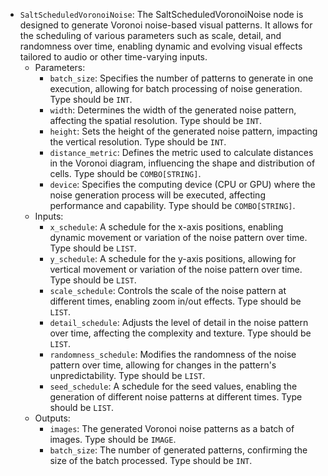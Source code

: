 - `SaltScheduledVoronoiNoise`: The SaltScheduledVoronoiNoise node is designed to generate Voronoi noise-based visual patterns. It allows for the scheduling of various parameters such as scale, detail, and randomness over time, enabling dynamic and evolving visual effects tailored to audio or other time-varying inputs.
    - Parameters:
        - `batch_size`: Specifies the number of patterns to generate in one execution, allowing for batch processing of noise generation. Type should be `INT`.
        - `width`: Determines the width of the generated noise pattern, affecting the spatial resolution. Type should be `INT`.
        - `height`: Sets the height of the generated noise pattern, impacting the vertical resolution. Type should be `INT`.
        - `distance_metric`: Defines the metric used to calculate distances in the Voronoi diagram, influencing the shape and distribution of cells. Type should be `COMBO[STRING]`.
        - `device`: Specifies the computing device (CPU or GPU) where the noise generation process will be executed, affecting performance and capability. Type should be `COMBO[STRING]`.
    - Inputs:
        - `x_schedule`: A schedule for the x-axis positions, enabling dynamic movement or variation of the noise pattern over time. Type should be `LIST`.
        - `y_schedule`: A schedule for the y-axis positions, allowing for vertical movement or variation of the noise pattern over time. Type should be `LIST`.
        - `scale_schedule`: Controls the scale of the noise pattern at different times, enabling zoom in/out effects. Type should be `LIST`.
        - `detail_schedule`: Adjusts the level of detail in the noise pattern over time, affecting the complexity and texture. Type should be `LIST`.
        - `randomness_schedule`: Modifies the randomness of the noise pattern over time, allowing for changes in the pattern's unpredictability. Type should be `LIST`.
        - `seed_schedule`: A schedule for the seed values, enabling the generation of different noise patterns at different times. Type should be `LIST`.
    - Outputs:
        - `images`: The generated Voronoi noise patterns as a batch of images. Type should be `IMAGE`.
        - `batch_size`: The number of generated patterns, confirming the size of the batch processed. Type should be `INT`.
